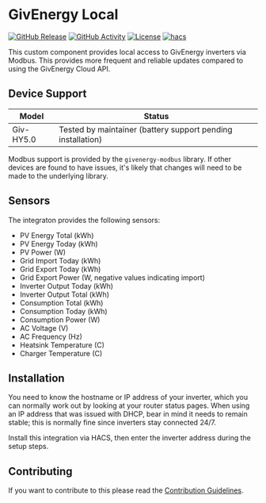 # GivEnergy Local

[![GitHub Release][releases-shield]][releases]
[![GitHub Activity][commits-shield]][commits]
[![License][license-shield]](LICENSE)
[![hacs][hacsbadge]][hacs]

This custom component provides local access to GivEnergy inverters via Modbus. This provides more frequent and reliable updates compared to using the GivEnergy Cloud API.

## Device Support

Model | Status
-- | --
Giv-HY5.0 | Tested by maintainer (battery support pending installation)

Modbus support is provided by the `givenergy-modbus` library. If other devices are found to have issues, it's likely that changes will need to be made to the underlying library.

## Sensors

The integraton provides the following sensors:

* PV Energy Total (kWh)
* PV Energy Today (kWh)
* PV Power (W)
* Grid Import Today (kWh)
* Grid Export Today (kWh)
* Grid Export Power (W, negative values indicating import)
* Inverter Output Today (kWh)
* Inverter Output Total (kWh)
* Consumption Total (kWh)
* Consumption Today (kWh)
* Consumption Power (W)
* AC Voltage (V)
* AC Frequency (Hz)
* Heatsink Temperature (C)
* Charger Temperature (C)

## Installation

You need to know the hostname or IP address of your inverter, which you can normally work out by looking at your router status pages. When using an IP address that was issued with DHCP, bear in mind it needs to remain stable; this is normally fine since inverters stay connected 24/7.

Install this integration via HACS, then enter the inverter address during the setup steps.

## Contributing

If you want to contribute to this please read the [Contribution Guidelines](CONTRIBUTING.md).

[commits-shield]: https://img.shields.io/github/commit-activity/y/cdpuk/givenergy-local.svg?style=for-the-badge
[commits]: https://github.com/cdpuk/givenergy-local/commits/master
[hacs]: https://github.com/custom-components/hacs
[hacsbadge]: https://img.shields.io/badge/HACS-Custom-orange.svg?style=for-the-badge
[license-shield]: https://img.shields.io/github/license/cdpuk/givenergy-local.svg?style=for-the-badge
[releases-shield]: https://img.shields.io/github/release/cdpuk/givenergy-local.svg?style=for-the-badge
[releases]: https://github.com/cdpuk/givenergy-local/releases
